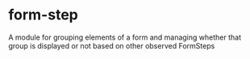# form-step
A module for grouping elements of a form and managing whether that group is displayed or not based on other observed FormSteps

